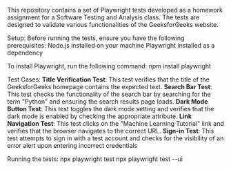 This repository contains a set of Playwright tests developed as a homework assignment for a Software Testing and Analysis class. The tests are designed to validate various functionalities of the GeeksforGeeks website.

Setup:
Before running the tests, ensure you have the following prerequisites:
Node.js installed on your machine
Playwright installed as a dependency

To install Playwright, run the following command:
npm install playwright

Test Cases: 
**Title Verification Test**: This test verifies that the title of the GeeksforGeeks homepage contains the expected text.
**Search Bar Test**: This test checks the functionality of the search bar by searching for the term "Python" and ensuring the search results page loads.
**Dark Mode Button Test**: This test toggles the dark mode setting and verifies that the dark mode is enabled by checking the appropriate attribute.
**Link Navigation Test**: This test clicks on the "Machine Learning Tutorial" link and verifies that the browser navigates to the correct URL.
**Sign-in Test**: This test attempts to sign in with a test account and checks for the visibility of an error alert upon entering incorrect credentials

Running the tests: 
npx playwright test
npx playwright test --ui 
